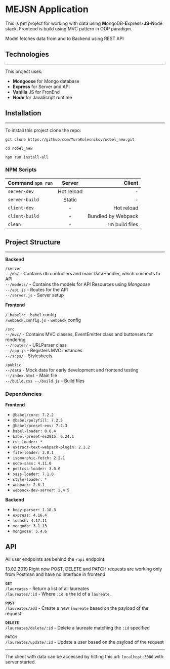 # MEJSN Application

This is pet project for working with data using **M**ongoDB-**E**xpress-**JS**-**N**ode stack.
Frontend is build using MVC pattern in OOP paradigm.

Model fetches data from and to Backend using REST API

## Technologies
---
This project uses:
* **Mongoose** for Mongo database
* **Express** for Server and API
* **Vanilla** JS for FronEnd
* **Node** for JavaScript runtime

## Installation
---
To install this project clone the repo:
```
git clone https://github.com/YuraKolesnikov/nobel_new.git
```

```
cd nobel_new
```

```
npm run install-all
```

### NPM Scripts

|Command `npm run`  |Server |Client |
|--- |:---:|---:|
|`server-dev`|Hot reload | - |
|`server-build`|Static | - |
|`client-dev`| - |Hot reload |
|`client-build`| - |Bundled by Webpack |
|`clean`| - |rm build files|

## Project Structure
---
**Backend**

`/server`  
`--/db/` - Contains db controllers and main DataHandler, which connects to API  
`--/models/` - Contains the models for API Resources using *Mongoose*  
`--/api.js` - Routes for the API  
`--/server.js` - Server setup  

**Frontend**

`/.babelrc` - `babel` config  
`/webpack.config.js` - `webpack` config

`/src`  
`--/mvc/` - Contains MVC classes, EventEmitter class and buttonsets for rendering  
`--/router/` - URLParser class  
`--/app.js` - Registers MVC instances  
`--/scss/` - Stylesheets  

`/public`  
`--/data` - Mock data for early development and frontend testing  
`--/index.html` - Main file  
`
--/build.css
--/build.js
` - Build files

### Dependencies

**Frontend**
* `@babel/core: 7.2.2`
* `@babel/polyfill: 7.2.5`
* `@babel/preset-env: 7.2.3`
* `babel-loader: 8.0.4`
* `babel-preset-es2015: 6.24.1`
* `css-loader: *`
* `extract-text-webpack-plugin: 2.1.2`
* `file-loader: 3.0.1`
* `isomorphic-fetch: 2.2.1`
* `node-sass: 4.11.0`
* `postcss-loader: 3.0.0`
* `sass-loader: 7.1.0`
* `style-loader: *`
* `webpack: 2.6.1`
* `webpack-dev-server: 2.4.5`

**Backend**
* `body-parser: 1.18.3`
* `express: 4.16.4`
* `lodash: 4.17.11`
* `mongodb: 3.1.13`
* `mongoose: 5.4.6`

## API
All user endpoints are behind the `/api` endpoint.

13.02.2019
Right now POST, DELETE and PATCH requests are working only from Postman and have no interface in frontend

**`GET`**  
`/laureates` - Return a list of all laureates  
`/laureates/:id` - Where `:id` is the id of a `laureate`.

**`POST`**  
`/laureates/add` - Create a new `laureate` based on the payload of the request

**`DELETE`**  
`/laureates/delete/:id` - Delete a laureate matching the `:id` specified

**`PATCH`**  
`/laureates/update/:id` - Update a user based on the payload of the request

---
The client with data can be accessed by hitting this url:
`localhost:3000` with server started.